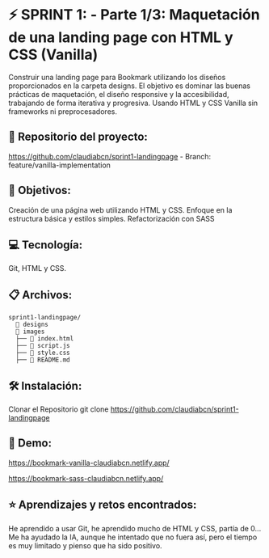 # ⚡️ SPRINT 1: - Parte 1/3: Maquetación de una landing page con HTML y CSS (Vanilla)

Construir una landing page para Bookmark utilizando los diseños proporcionados en la carpeta designs. 
El objetivo es dominar las buenas prácticas de maquetación, el diseño responsive y la accesibilidad, trabajando de forma iterativa y progresiva. Usando  HTML y CSS Vanilla  sin frameworks ni preprocesadores.

## 🔗 Repositorio del proyecto: 
https://github.com/claudiabcn/sprint1-landingpage - Branch: feature/vanilla-implementation

## 🎯 Objetivos:
Creación de una página web utilizando HTML y CSS.
Enfoque en la estructura básica y estilos simples.
Refactorización con SASS

## 💻 Tecnología:
Git, HTML y CSS.

## 📋 Archivos:
```
sprint1-landingpage/
  📁 designs
  📁 images
  ├── 📄 index.html
  ├── 📄 script.js
  ├── 📄 style.css
  ├── 📄 README.md
``` 

## 🛠 Instalación:
Clonar el Repositorio
git clone https://github.com/claudiabcn/sprint1-landingpage

## 📸 Demo:  
https://bookmark-vanilla-claudiabcn.netlify.app/

https://bookmark-sass-claudiabcn.netlify.app/

## ⭐ Aprendizajes y retos encontrados:
He aprendido a usar Git, he aprendido mucho de HTML y CSS, partía de 0... Me ha ayudado la IA, aunque he intentado que no fuera así, pero el tiempo es muy limitado y pienso que ha sido positivo. 

